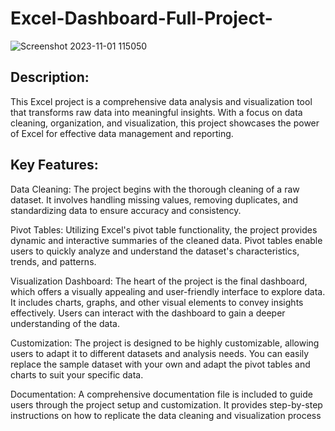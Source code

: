 # Excel-Dashboard-Full-Project-
![Screenshot 2023-11-01 115050](https://github.com/gitbykaran/Excel-Dashboard-Full-Project-/assets/147580511/75b2e127-22e4-4369-8eed-208df17513ee)
## Description:
This Excel project is a comprehensive data analysis and visualization tool that transforms raw data into meaningful insights. With a focus on data cleaning, organization, and visualization, this project showcases the power of Excel for effective data management and reporting.
## Key Features:

Data Cleaning: The project begins with the thorough cleaning of a raw dataset. It involves handling missing values, removing duplicates, and standardizing data to ensure accuracy and consistency.

Pivot Tables: Utilizing Excel's pivot table functionality, the project provides dynamic and interactive summaries of the cleaned data. Pivot tables enable users to quickly analyze and understand the dataset's characteristics, trends, and patterns.

Visualization Dashboard: The heart of the project is the final dashboard, which offers a visually appealing and user-friendly interface to explore data. It includes charts, graphs, and other visual elements to convey insights effectively. Users can interact with the dashboard to gain a deeper understanding of the data.

Customization: The project is designed to be highly customizable, allowing users to adapt it to different datasets and analysis needs. You can easily replace the sample dataset with your own and adapt the pivot tables and charts to suit your specific data.

Documentation: A comprehensive documentation file is included to guide users through the project setup and customization. It provides step-by-step instructions on how to replicate the data cleaning and visualization process
